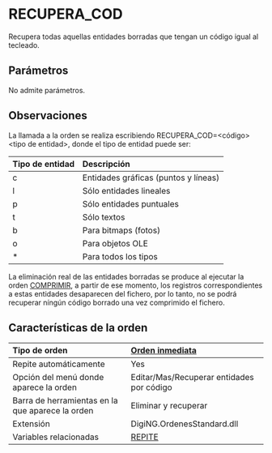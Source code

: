 # RECUPERA\_COD

Recupera todas aquellas entidades borradas que tengan un código igual al tecleado.

## Parámetros

No admite parámetros.

## Observaciones

La llamada a la orden se realiza escribiendo RECUPERA\_COD=&lt;código&gt;&lt;tipo de entidad&gt;, donde el tipo de entidad puede ser:

| Tipo de entidad | Descripción |
| :--- | :--- |
| c | Entidades gráficas \(puntos y líneas\) |
| l | Sólo entidades lineales |
| p | Sólo entidades puntuales |
| t | Sólo textos |
| b | Para bitmaps \(fotos\) |
| o | Para objetos OLE |
| \* | Para todos los tipos |

La eliminación real de las entidades borradas se produce al ejecutar la orden [COMPRIMIR](/digi3d-net/referencia/ventana-de-dibujo/ordenes/c/comprimir.md), a partir de ese momento, los registros correspondientes a estas entidades desaparecen del fichero, por lo tanto, no se podrá recuperar níngún código borrado una vez comprimido el fichero.

## Características de la orden

| Tipo de orden | [Orden inmediata](recupera-cod.md) |
| :--- | :--- |
| Repite automáticamente | Yes |
| Opción del menú donde aparece la orden | Editar/Mas/Recuperar entidades por código |
| Barra de herramientas en la que aparece la orden | Eliminar y recuperar |
| Extensión | DigiNG.OrdenesStandard.dll |
| Variables relacionadas | [REPITE](/digi3d-net/referencia/ventana-de-dibujo/variables/r/repite.md) |

